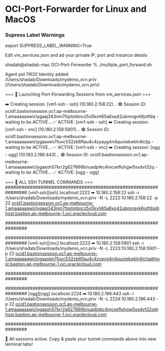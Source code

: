 # OCI-Port-Forwarder for Linux and MacOS

### Supress Label Warnings ####
export SUPPRESS_LABEL_WARNING=True

Edit vm_services.json and ad your private IP, port and instance details

shadab@shadab-mac OCI-Port-Forwarder % ./multiple_port_forward.sh

Agent pid 11620
Identity added: /Users/shadab/Downloads/mydemo_vcn.priv (/Users/shadab/Downloads/mydemo_vcn.priv)

=== 🚀 Launching Port-Forwarding Sessions from vm_services.json ===

➡️  Creating session: [vm1-ssh - ssh] (10.180.2.158:22)...
🟢 Session ID: ocid1.bastionsession.oc1.ap-melbourne-1.amaaaaaawiclygaaj343nm7fqstmbncz5o5kvh65a6xq42ubmngvk6jxtfdq - waiting to be ACTIVE...
✅ ACTIVE: [vm1-ssh - ssh]
➡️  Creating session: [vm1-ssh - vnc] (10.180.2.158:5901)...
🟢 Session ID: ocid1.bastionsession.oc1.ap-melbourne-1.amaaaaaawiclygaaxen7fuvc532zb6flau4c4zyayg4n4quviekwbh4lctja - waiting to be ACTIVE...
✅ ACTIVE: [vm1-ssh - vnc]
➡️  Creating session: [ogg - ogg] (10.180.2.196:443)...
🟢 Session ID: ocid1.bastionsession.oc1.ap-melbourne-1.amaaaaaawiclygaash57krr2g627666bnuadptkc4mcxefluhgw5xxdvt32q - waiting to be ACTIVE...
✅ ACTIVE: [ogg - ogg]

=== 🧪 ALL SSH TUNNEL COMMANDS ===
################################################################
[vm1-ssh][ssh] localhost:2222 ➡ 10.180.2.158:22
ssh -i /Users/shadab/Downloads/mydemo_vcn.priv -N -L 2222:10.180.2.158:22 -p 22 ocid1.bastionsession.oc1.ap-melbourne-1.amaaaaaawiclygaaj343nm7fqstmbncz5o5kvh65a6xq42ubmngvk6jxtfdq@host.bastion.ap-melbourne-1.oci.oraclecloud.com

################################################################

################################################################
[vm1-ssh][vnc] localhost:2223 ➡ 10.180.2.158:5901
ssh -i /Users/shadab/Downloads/mydemo_vcn.priv -N -L 2223:10.180.2.158:5901 -p 22 ocid1.bastionsession.oc1.ap-melbourne-1.amaaaaaawiclygaaxen7fuvc532zb6flau4c4zyayg4n4quviekwbh4lctja@host.bastion.ap-melbourne-1.oci.oraclecloud.com

################################################################

################################################################
[ogg][ogg] localhost:2224 ➡ 10.180.2.196:443
ssh -i /Users/shadab/Downloads/mydemo_vcn.priv -N -L 2224:10.180.2.196:443 -p 22 ocid1.bastionsession.oc1.ap-melbourne-1.amaaaaaawiclygaash57krr2g627666bnuadptkc4mcxefluhgw5xxdvt32q@host.bastion.ap-melbourne-1.oci.oraclecloud.com

################################################################

🎉 All sessions active. Copy & paste your tunnel commands above into new terminal tabs!
